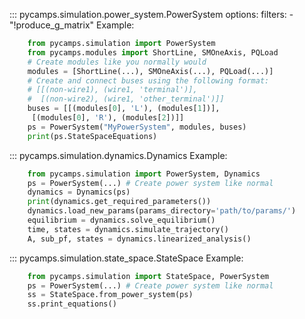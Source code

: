 ::: pycamps.simulation.power_system.PowerSystem
    options:
        filters:
            - "!produce_g_matrix"
Example:
```python
    from pycamps.simulation import PowerSystem
    from pycamps.modules import ShortLine, SMOneAxis, PQLoad
    # Create modules like you normally would    
    modules = [ShortLine(...), SMOneAxis(...), PQLoad(...)]
    # Create and connect buses using the following format:
    # [[(non-wire1), (wire1, 'terminal')],
    #  [(non-wire2), (wire1, 'other_terminal')]]
    buses = [[(modules[0], 'L'), (modules[1])],
     [(modules[0], 'R'), (modules[2])]]
    ps = PowerSystem("MyPowerSystem", modules, buses)
    print(ps.StateSpaceEquations)
```

::: pycamps.simulation.dynamics.Dynamics
Example:
```python
    from pycamps.simulation import PowerSystem, Dynamics
    ps = PowerSystem(...) # Create power system like normal
    dynamics = Dynamics(ps)
    print(dynamics.get_required_parameters())
    dynamics.load_new_params(params_directory='path/to/params/')
    equilibrium = dynamics.solve_equilibrium()
    time, states = dynamics.simulate_trajectory()
    A, sub_pf, states = dynamics.linearized_analysis()
```

::: pycamps.simulation.state_space.StateSpace
Example:
```python
    from pycamps.simulation import StateSpace, PowerSystem
    ps = PowerSystem(...) # Create power system like normal
    ss = StateSpace.from_power_system(ps)
    ss.print_equations()
```